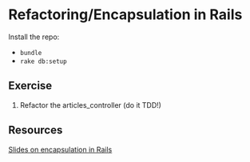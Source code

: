 # Refactoring/Encapsulation in Rails

Install the repo:

* `bundle`
* `rake db:setup`

## Exercise

1. Refactor the articles_controller (do it TDD!)

## Resources

[Slides on encapsulation in
Rails](https://slides.com/makersacademy/rails-encapsulation)
